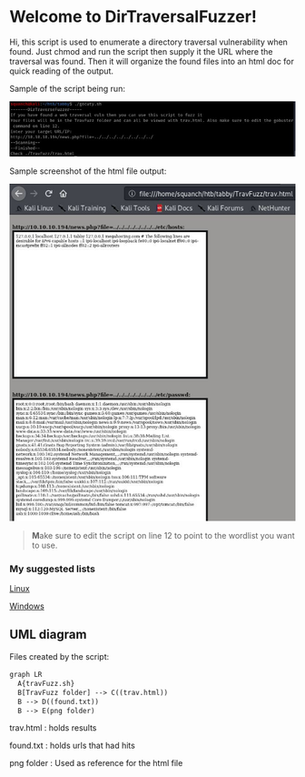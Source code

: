# Welcome to DirTraversalFuzzer!
Hi, this script is used to enumerate a directory traversal vulnerability when found. Just chmod and run the script then supply it the URL where the traversal was found. Then it will organize the found files into an html doc for quick reading of the output. 

Sample of the script being run:

![alt text](https://github.com/PrescottRowe/DirTraversalFuzzer/blob/main/readme/running.JPG "Run")

Sample screenshot of the html file output:

![alt text](https://github.com/PrescottRowe/DirTraversalFuzzer/blob/main/readme/output.JPG "Output")

>**M**ake sure to edit the script on line 12 to point to the wordlist you want to use.

### My suggested lists

[Linux](https://github.com/PrescottRowe/DirTraversalFuzzer/blob/main/fuzzingLists/lin-traversal.txt)

[Windows](https://github.com/PrescottRowe/DirTraversalFuzzer/blob/main/fuzzingLists/win-traversal.txt)


## UML diagram
Files created by the script:

```mermaid
graph LR
  A{travFuzz.sh}
  B[TravFuzz folder] --> C((trav.html))
  B --> D((found.txt))
  B --> E(png folder)
```

trav.html  :   holds results

found.txt  :   holds urls that had hits

png folder :   Used as reference for the html file


